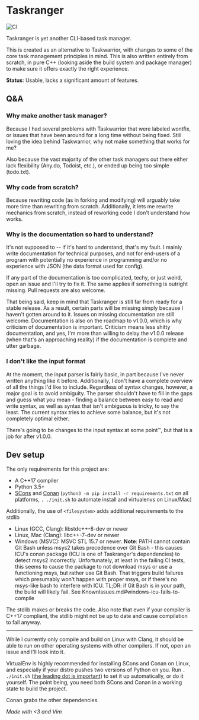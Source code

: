# Taskranger

![CI](https://github.com/LunarWatcher/Taskranger/workflows/CI/badge.svg)

Taskranger is yet another CLI-based task manager.

This is created as an alternative to Taskwarrior, with changes to some of the core task management principles in mind. This is also written entirely from scratch, in pure C++ (looking aside the build system and package manager) to make sure it offers exactly the right experience.

**Status**: Usable, lacks a significant amount of features.

## Q&A

### Why make another task manager?

Because I had several problems with Taskwarrior that were labeled wontfix, or issues that have been around for a long time without being fixed. Still loving the idea behind Taskwarrior, why not make something that works for me?

Also because the vast majority of the other task managers out there either lack flexibility (Any.do, Todoist, etc.), or ended up being too simple (todo.txt).

### Why code from scratch?

Because rewriting code (as in forking and modifying) will arguably take more time than rewriting from scratch. Additionally, it lets me rewrite mechanics from scratch, instead of reworking code I don't understand how works.

### Why is the documentation so hard to understand?

It's not supposed to -- if it's hard to understand, that's my fault. I mainly write documentation for technical purposes, and not for end-users of a program with potentially no experience in programming and/or no experience with JSON (the data format used for config).

If any part of the documentation is too complicated, techy, or just weird, open an issue and I'll try to fix it. The same applies if something is outright missing. Pull requests are also welcome.

That being said, keep in mind that Taskranger is still far from ready for a stable release. As a result, certain parts will be missing simply because I haven't gotten around to it. Issues on missing documentation are still welcome. Documentation is also on the roadmap to v1.0.0, which is why criticism of documentation is important. Criticism means less shitty documentation, and yes, I'm more than willing to delay the v1.0.0 release (when that's an approaching reality) if the documentation is complete and utter garbage.

### I don't like the input format

At the moment, the input parser is fairly basic, in part because I've never written anything like it before. Additionally, I don't have a complete overview of all the things I'd like to include. Regardless of syntax changes, however, a major goal is to avoid ambiguity. The parser shouldn't have to fill in the gaps and guess what you mean - finding a balance between easy to read and write syntax, as well as syntax that isn't ambiguous is tricky, to say the least. The current syntax tries to achieve some balance, but it's not completely optimal either.

There's going to be changes to the input syntax at some point:tm:, but that is a job for after v1.0.0.

## Dev setup

The only requirements for this project are:

* A C++17 compiler
* Python 3.5+
* [SCons](https://scons.org/) and [Conan](https://conan.io) (`python3 -m pip install -r requirements.txt` on all platforms, `. ./init.sh` to automate install and virtualenvs on Linux/Mac)

Additionally, the use of `<filesystem>` adds additional requirements to the stdlib
* Linux (GCC, Clang): libstdc++-8-dev or newer
* Linux, Mac (Clang): libc++-7-dev or newer
* Windows (MSVC): MSVC STL 15.7 or newer.
    **Note**: PATH cannot contain Git Bash unless msys2 takes precedence over Git Bash - this causes ICU's conan package (ICU is one of Taskranger's dependencies) to detect msys2 incorrectly. Unfortunately, at least in the failing CI tests, this seems to cause the package to not download msys or use a functioning msys, but rather use Git Bash. That triggers build failures which presumably won't happen with proper msys, or if there's no msys-like bash to interfere with ICU. TL;DR: if Git Bash is in your path, the build will likely fail. See KnownIssues.md#windows-icu-fails-to-compile


The stdlib makes or breaks the code. Also note that even if your compiler is C++17 compliant, the stdlib might not be up to date and cause compilation to fail anyway.

---

While I currently only compile and build on Linux with Clang, it should be able to run on other operating systems with other compilers. If not, open an issue and I'll look into it.

VirtualEnv is highly recommended for installing SCons and Conan on Linux, and especially if your distro pushes two versions of Python on you. Run `. ./init.sh` ([the leading dot is important](https://stackoverflow.com/a/16011496/6296561)) to set it up automatically, or do it yourself. The point being, you need both SCons and Conan in a working state to build the project.

Conan grabs the other dependencies.

<i>Made with &lt;3 and Vim</i>
